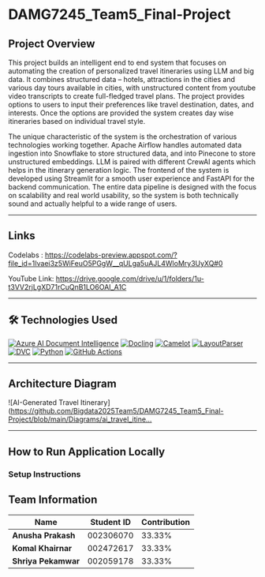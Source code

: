 # DAMG7245_Team5_Final-Project
 
## Project Overview
 
This project builds an intelligent end to end system that focuses on automating the creation of personalized travel itineraries using LLM and big data. It combines structured data – hotels, attractions in the cities and various day tours available in cities, with unstructured content from youtube video transcripts to create full-fledged travel plans. The project provides options to users to input their preferences like travel destination, dates, and interests. Once the options are provided the system creates day wise itineraries based on individual travel style.
 
The unique characteristic of the system is the orchestration of various technologies working together. Apache Airflow handles automated data ingestion into Snowflake to store structured data, and into Pinecone to store unstructured embeddings. LLM is paired with different CrewAI agents which helps in the itinerary generation logic. The frontend of the system is developed using Streamlit for a smooth user experience and FastAPI for the backend communication. The entire data pipeline is designed with the focus on scalability and real world usability, so the system is both technically sound and actually helpful to a wide range of users.
 
---
 
## Links 
Codelabs : https://codelabs-preview.appspot.com/?file_id=1Ivaei3z5WiFeuO5PGgW__qULga5uAJL4WloMry3UyXQ#0

YouTube Link: https://drive.google.com/drive/u/1/folders/1u-t3VV2rjLgXD71rCuQnB1LO6OAI_A1C
 
---
 
## 🛠️ Technologies Used

[![Azure AI Document Intelligence](https://img.shields.io/badge/Azure_AI-0078D4?style=for-the-badge&logo=microsoft-azure&logoColor=white)](https://azure.microsoft.com/en-us/products/ai-services/ai-document-intelligence)
[![Docling](https://img.shields.io/badge/Docling-FF6B6B?style=for-the-badge&logo=readthedocs&logoColor=white)](https://github.com/DS4SD/docling)
[![Camelot](https://img.shields.io/badge/Camelot-2E8B57?style=for-the-badge&logo=python&logoColor=white)](https://camelot-py.readthedocs.io/)
[![LayoutParser](https://img.shields.io/badge/LayoutParser-4B8BBE?style=for-the-badge&logo=python&logoColor=white)](https://layout-parser.readthedocs.io/)
[![DVC](https://img.shields.io/badge/DVC-945DD6?style=for-the-badge&logo=dvc&logoColor=white)](https://dvc.org/)
[![Python](https://img.shields.io/badge/Python-FFD43B?style=for-the-badge&logo=python&logoColor=blue)](https://www.python.org/)
[![GitHub Actions](https://img.shields.io/badge/GitHub_Actions-2088FF?style=for-the-badge&logo=github-actions&logoColor=white)](https://github.com/features/actions)
 
---
 
## Architecture Diagram
 
![AI-Generated Travel Itinerary](https://github.com/Bigdata2025Team5/DAMG7245_Team5_Final-Project/blob/main/Diagrams/ai_travel_itine…
 
---
 
## How to Run Application Locally
 

 
### Setup Instructions
 

## Team Information
| Name            | Student ID    | Contribution |
|----------------|--------------|--------------|
| **Anusha Prakash** | 002306070  | 33.33% |
| **Komal Khairnar**  | 002472617  | 33.33% |
| **Shriya Pekamwar**  | 002059178  | 33.33% |
 
